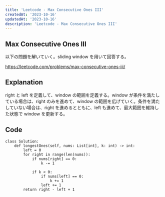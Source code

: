 ```yaml
---
title: 'Leetcode - Max Consecutive Ones III'
createdAt: '2023-10-16'
updatedAt: '2023-10-16'
description: 'Leetcode - Max Consecutive Ones III'
---
```


## Max Consecutive Ones III

以下の問題を解いていく。sliding window を用いて回答する。

https://leetcode.com/problems/max-consecutive-ones-iii/

## Explanation

right と left を定義して、window の範囲を定義する。window が条件を満たしている場合は、right のみを進めて、window の範囲を広げていく。条件を満たしていない場合は、right を進めるとともに、left も進めて、最大範囲を維持した状態で window を更新する。

## Code

```
class Solution:
    def longestOnes(self, nums: List[int], k: int) -> int:
        left = 0
        for right in range(len(nums)):
            if nums[right] == 0:
                k -= 1

            if k < 0:
                if nums[left] == 0:
                    k += 1
                left += 1
        return right - left + 1
```
